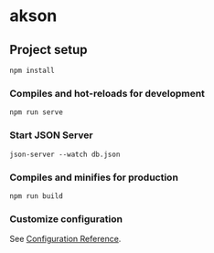 # akson

## Project setup
```
npm install
```

### Compiles and hot-reloads for development
```
npm run serve
```

### Start JSON Server
```
json-server --watch db.json
```

### Compiles and minifies for production
```
npm run build
```

### Customize configuration
See [Configuration Reference](https://cli.vuejs.org/config/).
